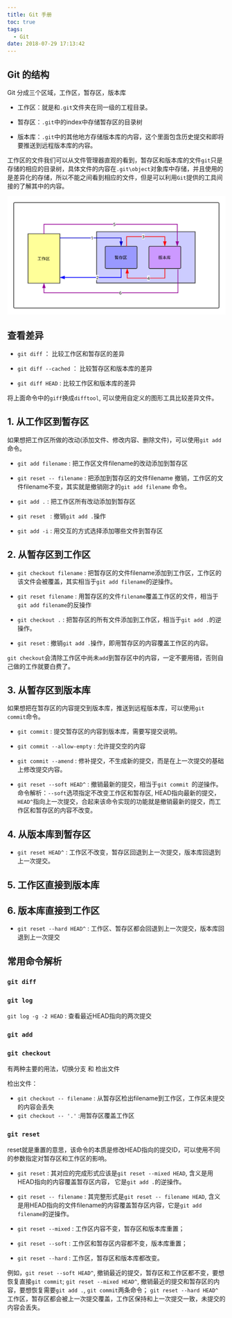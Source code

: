 ```yaml
---
title: Git 手册
toc: true
tags:
  - Git
date: 2018-07-29 17:13:42
---
```


## Git 的结构

Git 分成三个区域，工作区，暂存区，版本库

- 工作区：就是和`.git`文件夹在同一级的工程目录。

- 暂存区：`.git`中的index中存储暂存区的目录树

- 版本库：`.git`中的其他地方存储版本库的内容，这个里面包含历史提交和即将要推送到远程版本库的内容。

工作区的文件我们可以从文件管理器直观的看到，暂存区和版本库的文件`git`只是存储的相应的目录树，具体文件的内容在`.git\object`对象库中存储，并且使用的是差异化的存储，所以不能之间看到相应的文件，但是可以利用`Git`提供的工具间接的了解其中的内容。

![Git内部结构](Git查询手册\git_show_01.svg)

## 查看差异

- `git diff` ： 比较工作区和暂存区的差异

- `git diff --cached` ： 比较暂存区和版本库的差异

- `git diff HEAD` : 比较工作区和版本库的差异

将上面命令中的`giff`换成`difftool`, 可以使用自定义的图形工具比较差异文件。

## 1. 从工作区到暂存区

如果想把工作区所做的改动(添加文件、修改内容、删除文件)，可以使用`git add`命令。

- `git add filename` : 把工作区文件filename的改动添加到暂存区

- `git reset -- filename` : 把添加到暂存区的文件filename 撤销，工作区的文件filename不变，其实就是撤销刚才的`git add filename` 命令。

- `git add .` : 把工作区所有改动添加到暂存区
- `git reset ` : 撤销`git add .`操作

- `git add -i` : 用交互的方式选择添加哪些文件到暂存区

## 2. 从暂存区到工作区

- `git checkout filename` : 把暂存区的文件filename添加到工作区，工作区的该文件会被覆盖，其实相当于`git add filename`的逆操作。

- `git reset filename` : 用暂存区的文件`filename`覆盖工作区的文件，相当于`git add filename`的反操作

- `git checkout .` : 把暂存区的所有文件添加到工作区，相当于`git add .`的逆操作。

- `git reset` : 撤销`git add .`操作，即用暂存区的内容覆盖工作区的内容。

`git checkout`会清除工作区中尚未`add`到暂存区中的内容，一定不要用错，否则自己做的工作就要白费了。



## 3. 从暂存区到版本库

如果想把在暂存区的内容提交到版本库，推送到远程版本库，可以使用`git commit`命令。

- `git commit` : 提交暂存区的内容到版本库，需要写提交说明。

- `git commit --allow-empty` : 允许提交空的内容

- `git commit --amend` : 修补提交，不生成新的提交，而是在上一次提交的基础上修改提交内容。

- `git reset --soft HEAD^` : 撤销最新的提交，相当于`git commit `的逆操作。 命令解析：`--soft`选项指定不改变工作区和暂存区, HEAD指向最新的提交，`HEAD^`指向上一次提交，合起来该命令实现的功能就是撤销最新的提交，而工作区和暂存区的内容不改变。


## 4. 从版本库到暂存区

- `git reset HEAD^` : 工作区不改变，暂存区回退到上一次提交，版本库回退到上一次提交。


## 5. 工作区直接到版本库


## 6. 版本库直接到工作区

- `git reset --hard HEAD^` : 工作区、暂存区都会回退到上一次提交，版本库回退到上一次提交

## 常用命令解析

### `git diff`

### `git log`

`git log -g -2 HEAD` : 查看最近HEAD指向的两次提交


### `git add`

### `git checkout`

有两种主要的用法，切换分支 和 检出文件

检出文件：

- `git checkout -- filename` : 从暂存区检出filename到工作区，工作区未提交的内容会丢失
- `git checkout -- '.'` :用暂存区覆盖工作区






### `git reset`

reset就是重置的意思，该命令的本质是修改HEAD指向的提交ID，可以使用不同的参数指定对暂存区和工作区的影响。

- `git reset` : 其对应的完成形式应该是`git reset --mixed HEAD`, 含义是用HEAD指向的内容覆盖暂存区内容，
它是`git add .`的逆操作。

- `git reset -- filename` : 其完整形式是`git reset -- filename HEAD`, 含义是用HEAD指向的文件filename的内容覆盖暂存区内容，它是`git add filename`的逆操作。

- `git reset --mixed` : 工作区内容不变，暂存区和版本库重置；

- `git reset --soft` : 工作区和暂存区内容都不变，版本库重置；

- `git reset --hard` : 工作区，暂存区和版本库都改变。

例如，`git reset --soft HEAD^`, 撤销最近的提交，暂存区和工作区都不变，要想恢复直接`git commit`; `git reset --mixed HEAD^`, 撤销最近的提交和暂存区的内容，要想恢复需要`git add .`, `git commit`两条命令； `git reset --hard HEAD^` 工作区，暂存区都会被上一次提交覆盖，工作区保持和上一次提交一致，未提交的内容会丢失。






